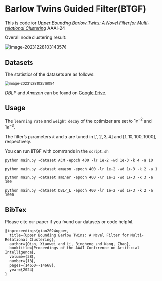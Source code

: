 # Barlow Twins Guided Filter(BTGF)
This is code for [*Upper Bounding Barlow Twins: A Novel Filter for Multi-relational Clustering*](https://arxiv.org/abs/2312.14066) AAAI-24.

Overall node clustering result:

![image-20231228103143576](https://s2.loli.net/2023/12/28/aQPhOAjN6sxSb74.png)


## Datasets
The statistics of the datasets are as follows:

<img src="https://s2.loli.net/2023/12/28/n4myzZlYp7ONet5.png" alt="image-20231228103516094" style="zoom:80%;" />

*DBLP* and *Amazon* can be found on [Google Drive](https://drive.google.com/drive/folders/1Ii2bpwZJSSkasi9IFGFkh1ZF-4gPWzUO?usp=drive_link).

## Usage
The `learning rate` and `weight decay` of the optimizer are set to $1e^{−2}$ and $1e^{−3}$. 

The filter’s parameters $k$ and $\alpha$ are tuned in $[1, 2, 3, 4]$ and $[1, 10, 100, 1000]$, respectively.

You can run BTGF with commands in the `script.sh`

```shell
python main.py -dataset ACM -epoch 400 -lr 1e-2 -wd 1e-3 -k 4 -a 10

python main.py -dataset amazon -epoch 400 -lr 1e-2 -wd 1e-3 -k 2 -a 1

python main.py -dataset aminer -epoch 400 -lr 1e-2 -wd 1e-3 -k 3 -a 100

python main.py -dataset DBLP_L -epoch 400 -lr 1e-2 -wd 1e-3 -k 2 -a 1000
```

## BibTex
Please cite our paper if you found our datasets or code helpful.
```
@inproceedings{qian2024upper,
  title={Upper Bounding Barlow Twins: A Novel Filter for Multi-Relational Clustering},
  author={Qian, Xiaowei and Li, Bingheng and Kang, Zhao},
  booktitle={Proceedings of the AAAI Conference on Artificial Intelligence},
  volume={38},
  number={13},
  pages={14660--14668},
  year={2024}
}
```
